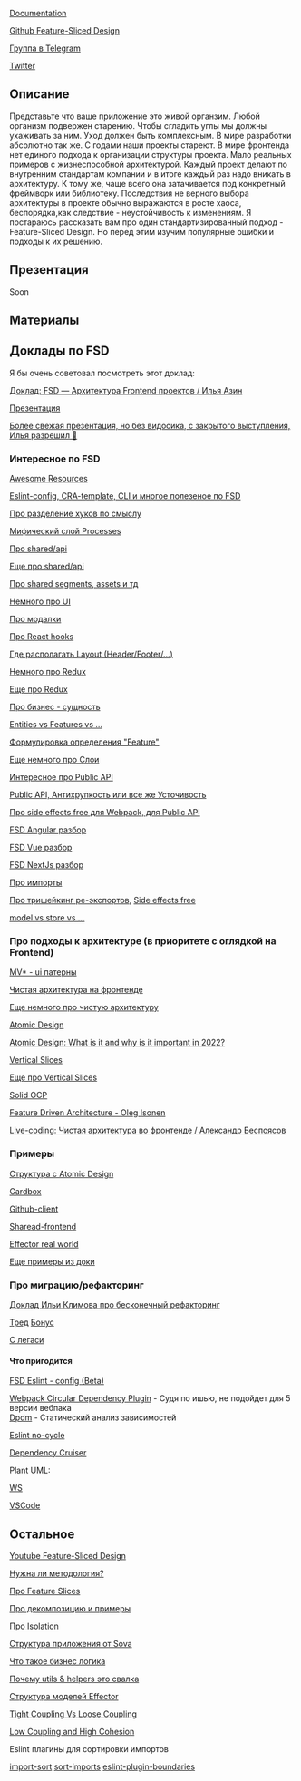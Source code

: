 [Documentation](https://feature-sliced.design/)

[Github Feature-Sliced Design](https://github.com/feature-sliced)

[Группа в Telegram](https://t.me/feature_sliced)

[Twitter](https://twitter.com/feature_sliced)

## Описание

Представьте что ваше приложение это живой органзим. Любой организм подвержен старению. Чтобы сгладить углы мы должны ухаживать за ним. Уход должен быть комплексным. В мире разработки абсолютно так же. С годами наши проекты стареют. В мире фронтенда нет единого подхода к организации структуры проекта. Мало реальных примеров с жизнеспособной архитектурой. Каждый проект делают по внутренним стандартам компании и в итоге каждый раз надо вникать в архитектуру. К тому же, чаще всего она затачивается под конкретный фреймворк или библиотеку. Последствия не верного выбора архитектуры в проекте обычно выражаются в росте хаоса, беспорядка,как следствие - неустойчивость к изменениям. Я постараюсь рассказать вам про один стандартизированный подход - Feature-Sliced Design. Но перед этим изучим популярные ошибки и подходы к их решению.

## Презентация

Soon

## Материалы

## Доклады по FSD

Я бы очень советовал посмотреть этот доклад:

[Доклад: FSD — Архитектура Frontend проектов / Илья Азин](https://youtu.be/TFA6zRO_Cl0)

[Презентация](https://docs.google.com/presentation/d/1OKtAOP4pQ0IZXyEHx0_L1jrOL_-m8Fyxuq_Cw13UxkA/edit#slide=id.p1)

[Более свежая презентация, но без видосика, с закрытого выступления, Илья разрешил 👀](https://docs.google.com/presentation/d/1cTc0zYo96ftm0Ins8pWMqBE0PCzct8f_xiWbAgngILM/edit#slide=id.p1)

### Интересное по FSD

[Awesome Resources](https://feature-sliced.design/docs/community/awesome)

[Eslint-config, CRA-template, CLI и многое полезеное по FSD](https://github.com/orgs/feature-sliced/repositories) 

[Про разделение хуков по смыслу](https://t.me/feature_sliced/11303)

[Мифический слой Processes](https://github.com/feature-sliced/documentation/discussions/386)

[Про shared/api](https://t.me/feature_sliced/11340)

[Еще про shared/api](https://t.me/feature_sliced/4021)

[Про shared segments, assets и тд](https://github.com/feature-sliced/documentation/discussions/397#discussioncomment-1869420)

[Немного про UI](https://t.me/feature_sliced/17428)

[Про модалки](https://t.me/feature_sliced/10987)

[Про React hooks](https://github.com/feature-sliced/documentation/discussions/380)

[Где располагать Layout (Header/Footer/...)](https://t.me/feature_sliced/10960)

[Немного про Redux](https://t.me/feature_sliced/3881)

[Еще про Redux](https://github.com/feature-sliced/documentation/discussions/385)

[Про бизнес - сущность](https://t.me/feature_sliced/12779)  

[Entities vs Features vs ...](https://github.com/feature-sliced/documentation/discussions/373#discussioncomment-1869448)  

[Формулировка определения "Feature"](https://github.com/feature-sliced/documentation/discussions/23#discussioncomment-451017)

[Еще немного про Слои](https://t.me/feature_sliced/17686)

[Интересное про Public API](https://github.com/feature-sliced/documentation/discussions/427)

[Public API, Антихрупкость или все же Усточивость](https://github.com/feature-sliced/documentation/issues/227)

[Про side effects free для Webpack, для Public API](https://webpack.js.org/guides/tree-shaking/#mark-the-file-as-side-effect-free)

[FSD Angular разбор](https://github.com/feature-sliced/examples/discussions/17)

[FSD Vue разбор](https://github.com/EliseyMartynov/fs-vue/discussions/2)

[FSD NextJs разбор](https://github.com/feature-sliced/documentation/discussions/382)

[Про импорты](https://github.com/feature-sliced/documentation/discussions/52)

[Про тришейкинг ре-экспортов](https://t.me/feature_sliced/4247), 
[Side effects free](https://webpack.js.org/guides/tree-shaking/#mark-the-file-as-side-effect-free)

[model vs store vs ...](https://github.com/feature-sliced/documentation/discussions/68)

### Про подходы к архитектуре (в приоритете с оглядкой на Frontend)

[MV* - ui патерны](https://medium.com/you-gotta-get-schwifty/%D0%B0%D0%BB%D1%8C%D1%82%D0%B5%D1%80%D0%BD%D0%B0%D1%82%D0%B8%D0%B2%D0%BD%D1%8B%D0%B9-%D0%B2%D0%B7%D0%B3%D0%BB%D1%8F%D0%B4-%D0%BD%D0%B0-mvc-mvp-%D0%B8-mvvm-389841cefa70)

[Чистая архитектура на фронтенде](https://bespoyasov.ru/blog/clean-architecture-on-frontend/)

[Еще немного про чистую архитектуру](https://medium.com/you-gotta-get-schwifty/%D1%87%D1%82%D0%BE-%D1%82%D0%B0%D0%BA%D0%BE%D0%B5-%D0%BF%D1%80%D0%B0%D0%B2%D0%B8%D0%BB%D1%8C%D0%BD%D0%B0%D1%8F-%D0%B0%D1%80%D1%85%D0%B8%D1%82%D0%B5%D0%BA%D1%82%D1%83%D1%80%D0%B0-ios-%D0%BF%D1%80%D0%B8%D0%BB%D0%BE%D0%B6%D0%B5%D0%BD%D0%B8%D1%8F-bfa03271cf35)

[Atomic Design](https://bradfrost.com/blog/post/atomic-web-design/)

[Atomic Design: What is it and why is it important in 2022?](https://youtu.be/Yi-A20x2dcA)

[Vertical Slices](https://jimmybogard.com/vertical-slice-architecture/)

[Еще про Vertical Slices](https://www.kenneth-truyers.net/2016/02/02/vertical-slices-in-asp-net-mvc/)

[Solid OCP](https://ota-solid.vercel.app/ocp)

[Feature Driven Architecture - Oleg Isonen](https://youtu.be/BWAeYuWFHhs)

[Live-coding: Чистая архитектура во фронтенде / Александр Беспоясов](https://youtu.be/h4WQRqNjmX0)

### Примеры 

[Структура с Atomic Design](https://sova.dev/ru/application-structure/#1-struktura-feature)  

[Cardbox](https://github.com/cardbox/frontend)

[Github-client](https://github.com/ani-team/github-client/tree/workshop/feature-sliced-next)

[Sharead-frontend](https://github.com/select-name/sharead-frontend)

[Effector real world](https://github.com/mg901/effector-react-realworld-example-app/tree/master/src)

[Еще примеры из доки](https://feature-sliced.design/examples)

### Про миграцию/рефакторинг

[Доклад Ильи Климова про бесконечный рефакторинг](https://youtu.be/aOiJ3k2UvO4)  

[Тред](https://t.me/feature_sliced/13500) 
[Бонус](https://github.com/feature-sliced/documentation/discussions/373#discussioncomment-1971208)

[С легаси](https://feature-sliced.design/docs/guides/migration/from-legacy)
         
#### Что пригодится

[FSD Eslint - config (Beta)](https://github.com/feature-sliced/eslint-config)

[Webpack Circular Dependency Plugin](https://github.com/aackerman/circular-dependency-plugin#basic-usage) - Судя по ишью, не подойдет для 5 версии вебпака  
[Dpdm](https://github.com/acrazing/dpdm) - Статический анализ зависимостей

[Eslint no-cycle](https://github.com/import-js/eslint-plugin-import/blob/main/docs/rules/no-cycle.md)

[Dependency Cruiser](https://github.com/sverweij/dependency-cruiser)

Plant UML:    

[WS](https://plugins.jetbrains.com/plugin/7017-plantuml-integration)

[VSCode](https://marketplace.visualstudio.com/items?itemName=jebbs.plantuml)

## Остальное

[Youtube Feature-Sliced Design](https://www.youtube.com/channel/UCkng_PHLatpDKPOIKfI731A/featured)

[Нужна ли методология?](https://github.com/feature-sliced/documentation/discussions/27)

[Про Feature Slices](https://t.me/feature_slices/2)

[Про декомпозицию и примеры](https://feature-sliced.design/docs/get-started/cheatsheet)

[Про Isolation](https://enterprisecraftsmanship.com/posts/cohesion-coupling-difference/)

[Структура приложения от Sova](https://sova.dev/ru/application-structure/)

[Что такое бизнес логика](https://youtu.be/9DW-xdwjop8)

[Почему utils & helpers это свалка](https://sova.dev/ru/why-utils-and-helpers-is-a-dump/)

[Структура моделей Effector](https://sova.dev/ru/effector-model-structure/)

[Tight Coupling Vs Loose Coupling](https://youtu.be/ifufbHjIQCo)

[Low Coupling and High Cohesion](https://medium.com/german-gorelkin/low-coupling-high-cohesion-d36369fb1be9)

Eslint плагины для сортировки импортов

[import-sort](https://github.com/benmosher/eslint-plugin-import/blob/master/docs/rules/order.md)
[sort-imports](https://eslint.org/docs/4.0.0/rules/sort-imports)
[eslint-plugin-boundaries](https://github.com/javierbrea/eslint-plugin-boundaries)
